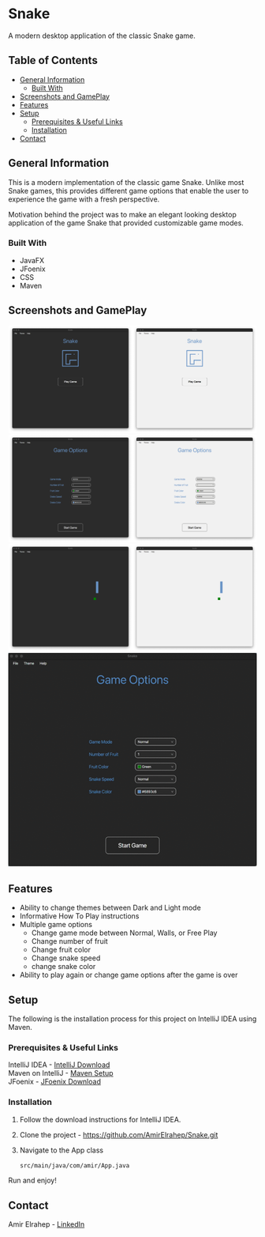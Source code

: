 # Snake

A modern desktop application of the classic Snake game.

## Table of Contents

* [General Information](#general-information)
    * [Built With](#built-with)
* [Screenshots and GamePlay](#screenshots-and-GamePlay)
* [Features](#features)
* [Setup](#setup)
    * [Prerequisites & Useful Links](#prerequisites--useful-links)
    * [Installation](#installation)
* [Contact](#contact)

## General Information

This is a modern implementation of the classic game Snake. Unlike most Snake games, this provides different game options
that enable the user to experience the game with a fresh perspective.

Motivation behind the project was to make an elegant looking desktop application of the game Snake that provided
customizable game modes.

### Built With

* JavaFX
* JFoenix
* CSS
* Maven

## Screenshots and GamePlay

![Start Pane](src/main/resources/com/amir/images/README%20images/start_pane.png)
![Start Pane](src/main/resources/com/amir/images/README%20images/options_pane.png)
![Start Pane](src/main/resources/com/amir/images/README%20images/game_pane_play.png)
![Start Pane](src/main/resources/com/amir/images/README%20images/game_play.gif)

## Features

* Ability to change themes between Dark and Light mode
* Informative How To Play instructions
* Multiple game options
    * Change game mode between Normal, Walls, or Free Play
    * Change number of fruit
    * Change fruit color
    * Change snake speed
    * change snake color
* Ability to play again or change game options after the game is over

## Setup

The following is the installation process for this project on IntelliJ IDEA using Maven.

### Prerequisites & Useful Links

IntelliJ IDEA - [IntelliJ Download](https://www.jetbrains.com/idea/download/#section=mac)  
Maven on IntelliJ - [Maven Setup](https://www.jetbrains.com/help/idea/maven-support.html#maven_import_project_start)  
JFoenix - [JFoenix Download](https://github.com/jfoenixadmin/JFoenix)

### Installation

1. Follow the download instructions for IntelliJ IDEA.
2. Clone the project - https://github.com/AmirElrahep/Snake.git
3. Navigate to the App class

   ```sh
   src/main/java/com/amir/App.java  
   ```

Run and enjoy!

## Contact

Amir Elrahep - [LinkedIn](https://www.linkedin.com/in/amir-elrahep-4141a1154/)
